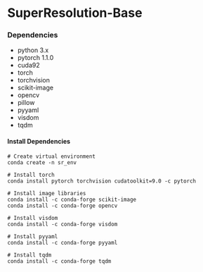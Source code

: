 ﻿# SuperResolution-Base
### Dependencies
  * python 3.x
  * pytorch 1.1.0
  * cuda92
  * torch
  * torchvision
  * scikit-image
  * opencv
  * pillow
  * pyyaml
  * visdom
  * tqdm

#### Install Dependencies
```
# Create virtual environment
conda create -n sr_env

# Install torch
conda install pytorch torchvision cudatoolkit=9.0 -c pytorch

# Install image libraries
conda install -c conda-forge scikit-image
conda install -c conda-forge opencv

# Install visdom
conda install -c conda-forge visdom

# Install pyyaml
conda install -c conda-forge pyyaml

# Install tqdm
conda install -c conda-forge tqdm
```
